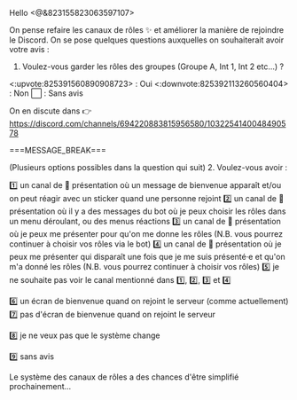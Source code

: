 Hello <@&823155823063597107>

On pense refaire les canaux de rôles ✨ et améliorer la manière de rejoindre le Discord.
On se pose quelques questions auxquelles on souhaiterait avoir votre avis :

1. Voulez-vous garder les rôles des groupes (Groupe A, Int 1, Int 2 etc...) ?

<:upvote:825391560890908723> : Oui
<:downvote:825392113260560404> : Non
:white_large_square: : Sans avis

On en discute dans 👉 https://discord.com/channels/694220883815956580/1032254140048490578

===MESSAGE_BREAK===

(Plusieurs options possibles dans la question qui suit)
2. Voulez-vous avoir :
 
1️⃣ un canal de :wave: présentation où un message de bienvenue apparaît et/ou on peut réagir avec un sticker quand une personne rejoint
2️⃣ un canal de :wave: présentation où il y a des messages du bot où je peux choisir les rôles dans un menu déroulant, ou des menus réactions
3️⃣ un canal de :wave: présentation où je peux me présenter pour qu'on me donne les rôles (N.B. vous pourrez continuer à choisir vos rôles via le bot)
4️⃣ un canal de :wave: présentation où je peux me présenter qui disparaît une fois que je me suis présenté·e et qu'on m'a donné les rôles (N.B. vous pourrez continuer à choisir vos rôles)
5️⃣ je ne souhaite pas voir le canal mentionné dans 1️⃣, 2️⃣, 3️⃣ et 4️⃣

6️⃣ un écran de bienvenue quand on rejoint le serveur (comme actuellement)
7️⃣ pas d'écran de bienvenue quand on rejoint le serveur

8️⃣ je ne veux pas que le système change

9️⃣ sans avis

Le système des canaux de rôles a des chances d'être simplifié prochainement...
